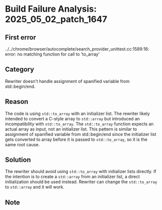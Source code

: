 # Build Failure Analysis: 2025_05_02_patch_1647

## First error

../../chrome/browser/autocomplete/search_provider_unittest.cc:1589:16: error: no matching function for call to 'to_array'

## Category
Rewriter doesn't handle assignment of spanified variable from std::begin/end.

## Reason
The code is using `std::to_array` with an initializer list. The rewriter likely intended to convert a C-style array to `std::array` but introduced an incompatibility with `std::to_array`. The `std::to_array` function expects an actual array as input, not an initializer list. This pattern is similar to assignment of spanified variable from std::begin/end since the initializer list gets converted to array before it is passed to `std::to_array`, so it is the same root cause.

## Solution
The rewriter should avoid using `std::to_array` with initializer lists directly. If the intention is to create a `std::array` from an initializer list, a direct initialization should be used instead. Rewriter can change the `std::to_array` to `std::array` and it will work.

## Note